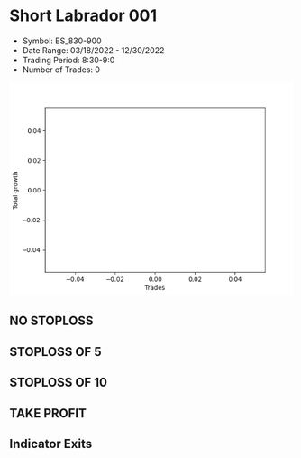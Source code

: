 # Short Labrador 001 
- Symbol: ES_830-900
- Date Range: 03/18/2022 - 12/30/2022
- Trading Period: 8:30-9:0
- Number of Trades: 0

![Plot](ShortLabrador001ES_830-900.png)
## NO STOPLOSS














## STOPLOSS OF 5














## STOPLOSS OF 10














## TAKE PROFIT











## Indicator Exits



